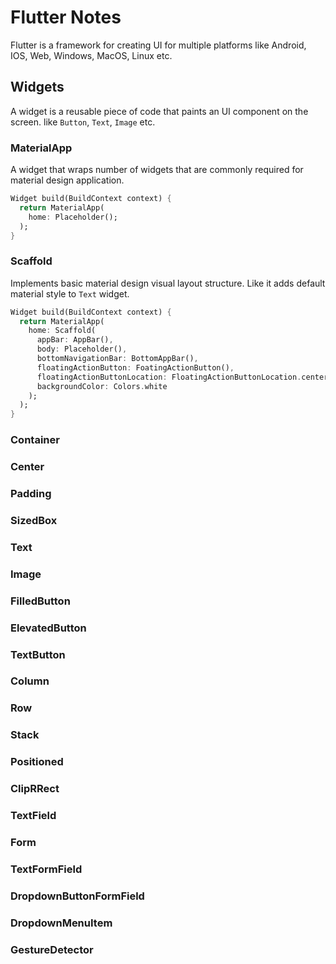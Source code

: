 # Flutter Notes

Flutter is a framework for creating UI for multiple platforms like Android, IOS, Web, Windows, MacOS, Linux etc.

## Widgets

A widget is a reusable piece of code that paints an UI component on the screen. like `Button`, `Text`, `Image` etc.

### MaterialApp

A widget that wraps number of widgets that are commonly required for material design application.

```dart
Widget build(BuildContext context) {
  return MaterialApp(
    home: Placeholder();
  );
}
```

### Scaffold

Implements basic material design visual layout structure. Like it adds default material style to `Text` widget.

```dart
Widget build(BuildContext context) {
  return MaterialApp(
    home: Scaffold(
      appBar: AppBar(),
      body: Placeholder(),
      bottomNavigationBar: BottomAppBar(),
      floatingActionButton: FoatingActionButton(),
      floatingActionButtonLocation: FloatingActionButtonLocation.centerDocked,
      backgroundColor: Colors.white
    );
  );
}
```

### Container

### Center

### Padding

### SizedBox

### Text

### Image

### FilledButton

### ElevatedButton

### TextButton

### Column

### Row

### Stack

### Positioned

### ClipRRect

### TextField

### Form

### TextFormField

### DropdownButtonFormField

### DropdownMenuItem

### GestureDetector
